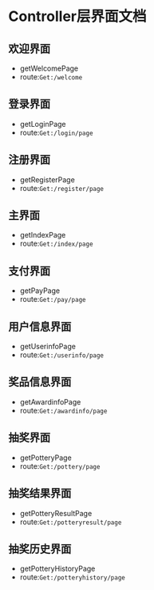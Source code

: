 # Controller层界面文档

## 欢迎界面

* getWelcomePage
* route:`Get:/welcome`

## 登录界面

* getLoginPage
* route:`Get:/login/page`

## 注册界面

* getRegisterPage
* route:`Get:/register/page`

## 主界面

* getIndexPage
* route:`Get:/index/page`

## 支付界面

* getPayPage
* route:`Get:/pay/page`

## 用户信息界面

* getUserinfoPage
* route:`Get:/userinfo/page`

## 奖品信息界面

* getAwardinfoPage
* route:`Get:/awardinfo/page`

## 抽奖界面

* getPotteryPage
* route:`Get:/pottery/page`

## 抽奖结果界面

* getPotteryResultPage
* route:`Get:/potteryresult/page`

## 抽奖历史界面

* getPotteryHistoryPage
* route:`Get:/potteryhistory/page`